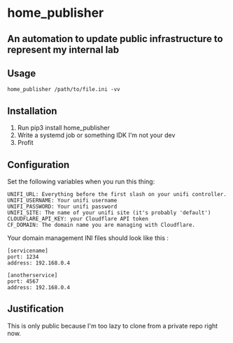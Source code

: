 # home_publisher
## An automation to update public infrastructure to represent my internal lab

## Usage

```
home_publisher /path/to/file.ini -vv
```

## Installation

1. Run pip3 install home_publisher
2. Write a systemd job or something IDK I'm not your dev
3. Profit

## Configuration

Set the following variables when you run this thing:

```
UNIFI_URL: Everything before the first slash on your unifi controller.
UNIFI_USERNAME: Your unifi username
UNIFI_PASSWORD: Your unifi password
UNIFI_SITE: The name of your unifi site (it's probably 'default')
CLOUDFLARE_API_KEY: your Cloudflare API token
CF_DOMAIN: The domain name you are managing with Cloudflare.
```

Your domain management INI files should look like this :

```
[servicename]
port: 1234
address: 192.168.0.4

[anotherservice]
port: 4567
address: 192.168.0.4
```

## Justification

This is only public because I'm too lazy to clone from a private repo right now.
